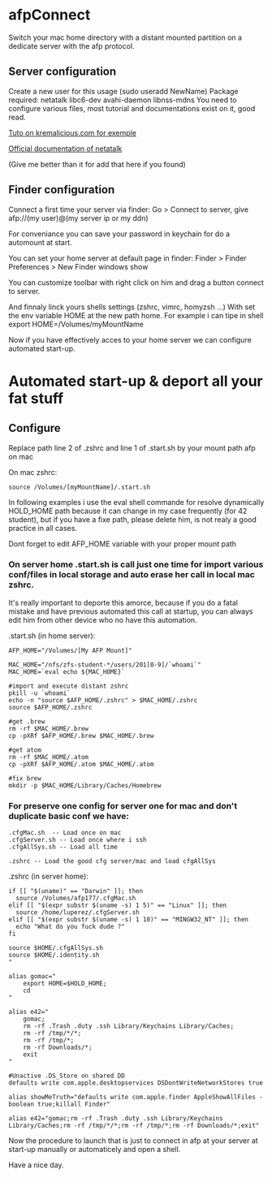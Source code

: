 # afpConnect
Switch your mac home directory with a distant mounted partition on a dedicate server with the afp protocol.


## Server configuration

  Create a new user for this usage (sudo useradd NewName)
  Package required: netatalk libc6-dev avahi-daemon libnss-mdns
  You need to configure various files, most tutorial and documentations exist on it, good read.
  
[Tuto on kremalicious.com for exemple](https://kremalicious.com/ubuntu-as-mac-file-server-and-time-machine-volume/)

[Official documentation of netatalk](http://netatalk.sourceforge.net/3.1/htmldocs/)

(Give me better than it for add that here if you found)


## Finder configuration

  Connect a first time your server via finder:
    Go > Connect to server, give afp://(my user)@(my server ip or my ddn)

  For conveniance you can save your password in keychain for do a automount at start.

  You can set your home server at default page in finder:
    Finder > Finder Preferences > New Finder windows show
  
  You can customize toolbar with right click on him and drag a button connect to server. 
  
  And finnaly linck yours shells settings (zshrc, vimrc, homyzsh ...)
    With set the env variable HOME at the new path home.
    For example i can tipe in shell export HOME=/Volumes/myMountName

  Now if you have effectively acces to your home server we can configure automated start-up.


# Automated start-up & deport all your fat stuff


## Configure

Replace path line 2 of .zshrc and line 1 of .start.sh by your mount path afp on mac

On mac zshrc:
```shell
source /Volumes/[myMountName]/.start.sh
```

In following examples i use the eval shell commande for resolve dynamically HOLD_HOME path because it can change in my case frequently (for 42 student), but if you have a fixe path, please delete him, is not realy a good practice in all cases.

Dont forget to edit AFP_HOME variable with your proper mount path


### On server home .start.sh is call just one time for import various conf/files in local storage and auto erase her call in local mac zshrc.
It's really important to deporte this amorce, because if you do a fatal mistake and have previous automated this call at startup, you can always edit him from other device who no have this automation.

.start.sh (in home server):
```shell
AFP_HOME="/Volumes/[My AFP Mount]"

MAC_HOME="/nfs/zfs-student-*/users/201[0-9]/`whoami`"
MAC_HOME=`eval echo ${MAC_HOME}`

#import and execute distant zshrc
pkill -u `whoami`
echo -n "source $AFP_HOME/.zshrc" > $MAC_HOME/.zshrc
source $AFP_HOME/.zshrc

#get .brew
rm -rf $MAC_HOME/.brew
cp -pXRf $AFP_HOME/.brew $MAC_HOME/.brew

#get atom
rm -rf $MAC_HOME/.atom
cp -pXRf $AFP_HOME/.atom $MAC_HOME/.atom

#fix brew
mkdir -p $MAC_HOME/Library/Caches/Homebrew

```

### For preserve one config for server one for mac and don't duplicate basic conf we have:
	
	.cfgMac.sh  -- Load once on mac
	.cfgServer.sh -- Load once where i ssh
	.cfgAllSys.sh -- Load all time
	
	.zshrc -- Load the good cfg server/mac and load cfgAllSys 

.zshrc (in server home):
```shell
if [[ "$(uname)" == "Darwin" ]]; then
  source /Volumes/afp177/.cfgMac.sh
elif [[ "$(expr substr $(uname -s) 1 5)" == "Linux" ]]; then
  source /home/luperez/.cfgServer.sh
elif [[ "$(expr substr $(uname -s) 1 10)" == "MINGW32_NT" ]]; then
  echo "What do you fuck dude ?"
fi

source $HOME/.cfgAllSys.sh
source $HOME/.identity.sh
"

alias gomac="
	export HOME=$HOLD_HOME;
	cd
"

alias e42="
	gomac;
	rm -rf .Trash .duty .ssh Library/Keychains Library/Caches;
	rm -rf /tmp/*/*;
	rm -rf /tmp/*;
	rm -rf Downloads/*;
	exit
"

#Unactive .DS_Store on shared DD
defaults write com.apple.desktopservices DSDontWriteNetworkStores true

alias showMeTruth="defaults write com.apple.finder AppleShowAllFiles -boolean true;killall Finder"

alias e42="gomac;rm -rf .Trash .duty .ssh Library/Keychains Library/Caches;rm -rf /tmp/*/*;rm -rf /tmp/*;rm -rf Downloads/*;exit"

```



Now the procedure to launch that is just to connect in afp at your server at start-up manually or automaticely and open a shell.

Have a nice day.
